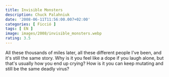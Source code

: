 ```yaml
---
title: Invisible Monsters
description: Chuck Palahniuk
date: '2008-06-11T11:56:00.007+02:00'
categories: [ Ficció ]
tags: [ EN ]
image: images/2008/invisible_monsters.webp
rating: 3.5
---
```


All these thousands of miles later, all these different people I've been, and it's still the same story. Why is it you feel like a dope if you laugh alone, but that's usually how you end up crying? How is it you can keep mutating and still be the same deadly virus?
